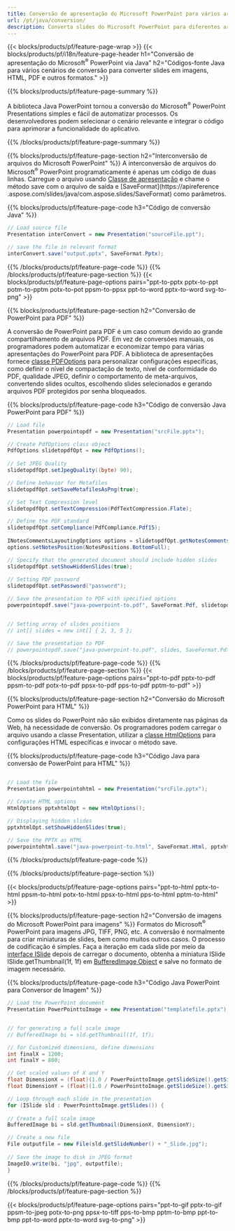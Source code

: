 ```yaml
---
title: Conversão de apresentação do Microsoft PowerPoint para vários arquivos usando Java
url: /pt/java/conversion/
description: Converta slides do Microsoft PowerPoint para diferentes arquivos, incluindo HTML, PDF e formatos de imagem em aplicativos baseados em Java.
---
```


{{< blocks/products/pf/feature-page-wrap >}}
{{< blocks/products/pf/i18n/feature-page-header h1="Conversão de apresentação do Microsoft<sup>®</sup> PowerPoint via Java" h2="Códigos-fonte Java para vários cenários de conversão para converter slides em imagens, HTML, PDF e outros formatos." >}}

{{% blocks/products/pf/feature-page-summary %}}

A biblioteca Java PowerPoint tornou a conversão do Microsoft<sup>®</sup> PowerPoint Presentations simples e fácil de automatizar processos. Os desenvolvedores podem selecionar o cenário relevante e integrar o código para aprimorar a funcionalidade do aplicativo. 

{{% /blocks/products/pf/feature-page-summary  %}}

{{% blocks/products/pf/feature-page-section  h2="Interconversão de arquivos do Microsoft PowerPoint" %}}
A interconversão de arquivos do Microsoft<sup>®</sup> PowerPoint programaticamente é apenas um código de duas linhas. Carregue o arquivo usando [Classe de apresentação](https://apireference.aspose.com/slides/java/com.aspose.slides/Presentation) e chame o método save com o arquivo de saída e [SaveFormat](https://apireference .aspose.com/slides/java/com.aspose.slides/SaveFormat) como parâmetros.

{{% blocks/products/pf/feature-page-code h3="Código de conversão Java" %}}

```cs
// Load source file
Presentation interConvert = new Presentation("sourceFile.ppt");

// save the file in relevant format
interConvert.save("output.pptx", SaveFormat.Pptx);   
```
{{% /blocks/products/pf/feature-page-code  %}}
{{% /blocks/products/pf/feature-page-section %}}
{{< blocks/products/pf/feature-page-options pairs="ppt-to-pptx pptx-to-ppt potm-to-pptm potx-to-pot ppsm-to-ppsx ppt-to-word pptx-to-word svg-to-png" >}}


{{% blocks/products/pf/feature-page-section  h2="Conversão de PowerPoint para PDF" %}}

A conversão de PowerPoint para PDF é um caso comum devido ao grande compartilhamento de arquivos PDF. Em vez de conversões manuais, os programadores podem automatizar e economizar tempo para várias apresentações do PowerPoint para PDF. A biblioteca de apresentações fornece [classe PDFOptions](https://apireference.aspose.com/java/slides/com.aspose.slides/PdfOptions) para personalizar configurações específicas, como definir o nível de compactação de texto, nível de conformidade do PDF, qualidade JPEG, definir o comportamento de meta-arquivos, convertendo slides ocultos, escolhendo slides selecionados e gerando arquivos PDF protegidos por senha bloqueados.

{{% blocks/products/pf/feature-page-code h3="Código de conversão Java PowerPoint para PDF" %}}

```cs
// Load file
Presentation powerpointopdf = new Presentation("srcFile.pptx");

// Create PdfOptions class object
PdfOptions slidetopdfOpt = new PdfOptions();
               
// Set JPEG Quality
slidetopdfOpt.setJpegQuality((byte) 90);

// Define behavior for Metafiles
slidetopdfOpt.setSaveMetafilesAsPng(true);

// Set Text Compression level
slidetopdfOpt.setTextCompression(PdfTextCompression.Flate);

// Define the PDF standard
slidetopdfOpt.setCompliance(PdfCompliance.Pdf15);
              
INotesCommentsLayoutingOptions options = slidetopdfOpt.getNotesCommentsLayouting();
options.setNotesPosition(NotesPositions.BottomFull);

// Specify that the generated document should include hidden slides
slidetopdfOpt.setShowHiddenSlides(true);
	
// Setting PDF password
slidetopdfOpt.setPassword("password");	

// Save the presentation to PDF with specified options
powerpointopdf.save("java-powerpoint-to.pdf", SaveFormat.Pdf, slidetopdfOpt);


// Setting array of slides positions
// int[] slides = new int[] { 2, 3, 5 };

// Save the presentation to PDF
// powerpointopdf.save("java-powerpoint-to.pdf", slides, SaveFormat.Pdf);

```
{{% /blocks/products/pf/feature-page-code  %}}
{{% /blocks/products/pf/feature-page-section %}}
{{< blocks/products/pf/feature-page-options pairs="ppt-to-pdf pptx-to-pdf ppsm-to-pdf potx-to-pdf ppsx-to-pdf pps-to-pdf pptm-to-pdf" >}}


{{% blocks/products/pf/feature-page-section  h2="Conversão do Microsoft PowerPoint para HTML" %}}

Como os slides do PowerPoint não são exibidos diretamente nas páginas da Web, há necessidade de conversão. Os programadores podem carregar o arquivo usando a classe Presentation, utilizar a [classe HtmlOptions](https://apireference.aspose.com/slides/java/com.aspose.slides/HtmlOptions) para configurações HTML específicas e invocar o método save.

{{% blocks/products/pf/feature-page-code h3="Código Java para conversão de PowerPoint para HTML" %}}

```cs

// Load the file
Presentation powerpointohtml = new Presentation("srcFile.pptx");

// Create HTML options
HtmlOptions pptxhtmlOpt = new HtmlOptions();

// Displaying hidden slides
pptxhtmlOpt.setShowHiddenSlides(true);

// Save the PPTX as HTML
powerpointohtml.save("java-powerpoint-to.html", SaveFormat.Html, pptxhtmlOpt); 

```
{{% /blocks/products/pf/feature-page-code %}}

{{% /blocks/products/pf/feature-page-section %}}

{{< blocks/products/pf/feature-page-options pairs="ppt-to-html pptx-to-html ppsm-to-html potx-to-html ppsx-to-html pps-to-html pptm-to-html" >}}

{{% blocks/products/pf/feature-page-section  h2="Conversão de imagens do Microsoft PowerPoint para imagens" %}}
Formatos do Microsoft<sup>®</sup> PowerPoint para imagens JPG, TIFF, PNG, etc. A conversão é normalmente para criar miniaturas de slides, bem como muitos outros casos. O processo de codificação é simples. Faça a iteração em cada slide por meio da [interface ISlide](https://apireference.aspose.com/slides/java/com.aspose.slides/ISlide) depois de carregar o documento, obtenha a miniatura ISlide ISlide.getThumbnail(1f, 1f) em [BufferedImage Object](https://docs.oracle.com/javase/7/docs/api/java/awt/image/BufferedImage.html) e salve no formato de imagem necessário. 

{{% blocks/products/pf/feature-page-code h3="Código Java PowerPoint para Conversor de Imagem" %}}
```cs
// Load the PowerPoint document
Presentation PowerPointtoImage = new Presentation("templatefile.pptx");


// for generating a full scale image
// BufferedImage bi = sld.getThumbnail(1f, 1f);

// for Customized dimensions, define dimensions
int finalX = 1200;
int finalY = 800;

// Get scaled values of X and Y
float DimensionX = (float)(1.0 / PowerPointtoImage.getSlideSize().getSize().getWidth()) * finalX;
float DimensionY = (float)(1.0 / PowerPointtoImage.getSlideSize().getSize().getHeight()) * finalY;

// Loop through each slide in the presentation
for (ISlide sld : PowerPointtoImage.getSlides()) {
	
// Create a full scale image
BufferedImage bi = sld.getThumbnail(DimensionX, DimensionY);

// Create a new file
File outputfile = new File(sld.getSlideNumber() + "_Slide.jpg");
	
// Save the image to disk in JPEG format
ImageIO.write(bi, "jpg", outputfile);
}
```
{{% /blocks/products/pf/feature-page-code %}}
{{% /blocks/products/pf/feature-page-section %}}

{{< blocks/products/pf/feature-page-options pairs="ppt-to-gif pptx-to-gif ppsm-to-jpeg potx-to-png ppsx-to-tiff pps-to-bmp pptm-to-bmp ppt-to-bmp ppt-to-word pptx-to-word svg-to-png" >}}